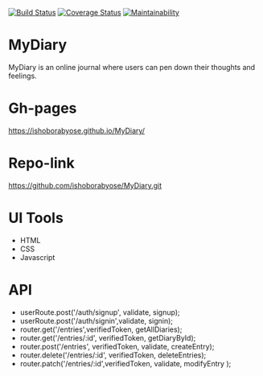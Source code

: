 [![Build Status](https://travis-ci.org/ishoborabyose/MyDiary.svg?branch=develop)](https://travis-ci.org/ishoborabyose/MyDiary)
[![Coverage Status](https://coveralls.io/repos/github/ishoborabyose/MyDiary/badge.svg?branch=develop)](https://coveralls.io/github/ishoborabyose/MyDiary?branch=develop)
[![Maintainability](https://api.codeclimate.com/v1/badges/9866de57cd49a0aca06f/maintainability)](https://codeclimate.com/github/ishoborabyose/MyDiary/maintainability)

# MyDiary

MyDiary is an online journal where users can pen down their thoughts and feelings.

# Gh-pages

https://ishoborabyose.github.io/MyDiary/

# Repo-link

https://github.com/ishoborabyose/MyDiary.git

# UI Tools

- HTML
- CSS
- Javascript

# API

- userRoute.post('/auth/signup', validate, signup);
- userRoute.post('/auth/signin',validate, signin);
- router.get('/entries',verifiedToken, getAllDiaries);
- router.get('/entries/:id', verifiedToken, getDiaryById);
- router.post('/entries', verifiedToken, validate, createEntry);
- router.delete('/entries/:id', verifiedToken, deleteEntries);
- router.patch('/entries/:id',verifiedToken, validate, modifyEntry );
